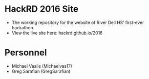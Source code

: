 # HackRD 2016 Site
- The working repository for the website of River Dell HS' first-ever hackathon.
- View the live site here: hackrd.github.io/2016

# Personnel
- Michael Vasile (Michaelvas17)
- Greg Sarafian (GregSarafian)

